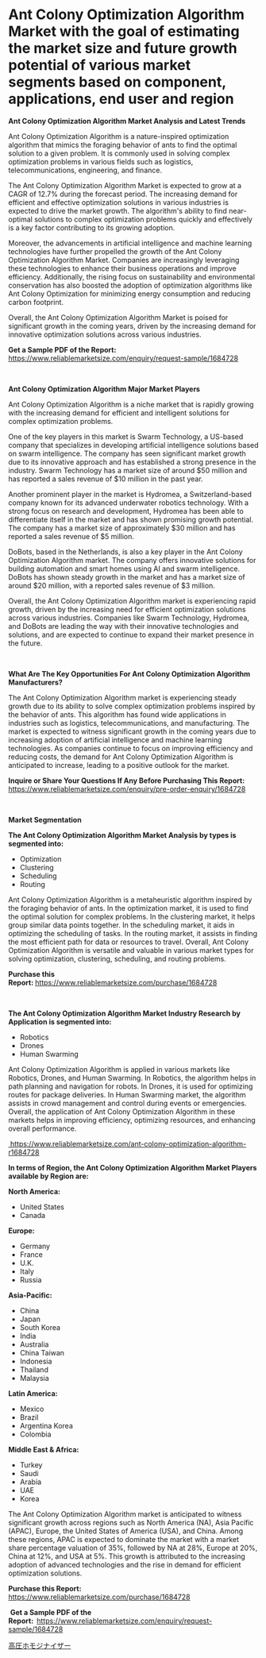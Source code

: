 <p><h1>Ant Colony Optimization Algorithm Market with the goal of estimating the market size and future growth potential of various market segments based on component, applications, end user and region</h1></p><p><strong>Ant Colony Optimization Algorithm Market Analysis and Latest Trends</strong></p>
<p><p>Ant Colony Optimization Algorithm is a nature-inspired optimization algorithm that mimics the foraging behavior of ants to find the optimal solution to a given problem. It is commonly used in solving complex optimization problems in various fields such as logistics, telecommunications, engineering, and finance.</p><p>The Ant Colony Optimization Algorithm Market is expected to grow at a CAGR of 12.7% during the forecast period. The increasing demand for efficient and effective optimization solutions in various industries is expected to drive the market growth. The algorithm's ability to find near-optimal solutions to complex optimization problems quickly and effectively is a key factor contributing to its growing adoption.</p><p>Moreover, the advancements in artificial intelligence and machine learning technologies have further propelled the growth of the Ant Colony Optimization Algorithm Market. Companies are increasingly leveraging these technologies to enhance their business operations and improve efficiency. Additionally, the rising focus on sustainability and environmental conservation has also boosted the adoption of optimization algorithms like Ant Colony Optimization for minimizing energy consumption and reducing carbon footprint.</p><p>Overall, the Ant Colony Optimization Algorithm Market is poised for significant growth in the coming years, driven by the increasing demand for innovative optimization solutions across various industries.</p></p>
<p><strong>Get a Sample PDF of the Report:&nbsp;</strong> <a href="https://www.reliablemarketsize.com/enquiry/request-sample/1684728">https://www.reliablemarketsize.com/enquiry/request-sample/1684728</a></p>
<p>&nbsp;</p>
<p><strong>Ant Colony Optimization Algorithm Major Market Players</strong></p>
<p><p>Ant Colony Optimization Algorithm is a niche market that is rapidly growing with the increasing demand for efficient and intelligent solutions for complex optimization problems. </p><p>One of the key players in this market is Swarm Technology, a US-based company that specializes in developing artificial intelligence solutions based on swarm intelligence. The company has seen significant market growth due to its innovative approach and has established a strong presence in the industry. Swarm Technology has a market size of around $50 million and has reported a sales revenue of $10 million in the past year.</p><p>Another prominent player in the market is Hydromea, a Switzerland-based company known for its advanced underwater robotics technology. With a strong focus on research and development, Hydromea has been able to differentiate itself in the market and has shown promising growth potential. The company has a market size of approximately $30 million and has reported a sales revenue of $5 million.</p><p>DoBots, based in the Netherlands, is also a key player in the Ant Colony Optimization Algorithm market. The company offers innovative solutions for building automation and smart homes using AI and swarm intelligence. DoBots has shown steady growth in the market and has a market size of around $20 million, with a reported sales revenue of $3 million.</p><p>Overall, the Ant Colony Optimization Algorithm market is experiencing rapid growth, driven by the increasing need for efficient optimization solutions across various industries. Companies like Swarm Technology, Hydromea, and DoBots are leading the way with their innovative technologies and solutions, and are expected to continue to expand their market presence in the future.</p></p>
<p>&nbsp;</p>
<p><strong>What Are The Key Opportunities For Ant Colony Optimization Algorithm Manufacturers?</strong></p>
<p><p>The Ant Colony Optimization Algorithm market is experiencing steady growth due to its ability to solve complex optimization problems inspired by the behavior of ants. This algorithm has found wide applications in industries such as logistics, telecommunications, and manufacturing. The market is expected to witness significant growth in the coming years due to increasing adoption of artificial intelligence and machine learning technologies. As companies continue to focus on improving efficiency and reducing costs, the demand for Ant Colony Optimization Algorithm is anticipated to increase, leading to a positive outlook for the market.</p></p>
<p><strong>Inquire or Share Your Questions If Any Before Purchasing This Report:</strong> <a href="https://www.reliablemarketsize.com/enquiry/pre-order-enquiry/1684728">https://www.reliablemarketsize.com/enquiry/pre-order-enquiry/1684728</a></p>
<p>&nbsp;</p>
<p><strong>Market Segmentation</strong></p>
<p><strong>The Ant Colony Optimization Algorithm Market Analysis by types is segmented into:</strong></p>
<p><ul><li>Optimization</li><li>Clustering</li><li>Scheduling</li><li>Routing</li></ul></p>
<p><p>Ant Colony Optimization Algorithm is a metaheuristic algorithm inspired by the foraging behavior of ants. In the optimization market, it is used to find the optimal solution for complex problems. In the clustering market, it helps group similar data points together. In the scheduling market, it aids in optimizing the scheduling of tasks. In the routing market, it assists in finding the most efficient path for data or resources to travel. Overall, Ant Colony Optimization Algorithm is versatile and valuable in various market types for solving optimization, clustering, scheduling, and routing problems.</p></p>
<p><strong>Purchase this Report:&nbsp;</strong><a href="https://www.reliablemarketsize.com/purchase/1684728">https://www.reliablemarketsize.com/purchase/1684728</a></p>
<p>&nbsp;</p>
<p><strong>The Ant Colony Optimization Algorithm Market Industry Research by Application is segmented into:</strong></p>
<p><ul><li>Robotics</li><li>Drones</li><li>Human Swarming</li></ul></p>
<p><p>Ant Colony Optimization Algorithm is applied in various markets like Robotics, Drones, and Human Swarming. In Robotics, the algorithm helps in path planning and navigation for robots. In Drones, it is used for optimizing routes for package deliveries. In Human Swarming market, the algorithm assists in crowd management and control during events or emergencies. Overall, the application of Ant Colony Optimization Algorithm in these markets helps in improving efficiency, optimizing resources, and enhancing overall performance.</p></p>
<p><a href="https://www.reliablemarketsize.com/ant-colony-optimization-algorithm-r1684728">&nbsp;https://www.reliablemarketsize.com/ant-colony-optimization-algorithm-r1684728</a></p>
<p><strong>In terms of Region, the Ant Colony Optimization Algorithm Market Players available by Region are:</strong></p>
<p>
    <p> <strong> North America: </strong>
        <ul>
            <li>United States</li>
            <li>Canada</li>
        </ul>
        </p> 
    <p> <strong> Europe: </strong>
        <ul>
            <li>Germany</li>
            <li>France</li>
            <li>U.K.</li>
            <li>Italy</li>
            <li>Russia</li>
        </ul>
        </p> 
    <p> <strong> Asia-Pacific: </strong>
        <ul>
            <li>China</li>
            <li>Japan</li>
            <li>South Korea</li>
            <li>India</li>
            <li>Australia</li>
            <li>China Taiwan</li>
            <li>Indonesia</li>
            <li>Thailand</li>
            <li>Malaysia</li>
        </ul>
        </p> 
    <p> <strong> Latin America: </strong>
        <ul>
            <li>Mexico</li>
            <li>Brazil</li>
            <li>Argentina Korea</li>
            <li>Colombia</li>
        </ul>
        </p> 
    <p> <strong> Middle East & Africa: </strong>
        <ul>
            <li>Turkey</li>
            <li>Saudi</li>
            <li>Arabia</li>
            <li>UAE</li>
            <li>Korea</li>
        </ul>
    </p>
    </p>
<p><p>The Ant Colony Optimization Algorithm market is anticipated to witness significant growth across regions such as North America (NA), Asia Pacific (APAC), Europe, the United States of America (USA), and China. Among these regions, APAC is expected to dominate the market with a market share percentage valuation of 35%, followed by NA at 28%, Europe at 20%, China at 12%, and USA at 5%. This growth is attributed to the increasing adoption of advanced technologies and the rise in demand for efficient optimization solutions.</p></p>
<p><strong>Purchase this Report: </strong><a href="https://www.reliablemarketsize.com/purchase/1684728">https://www.reliablemarketsize.com/purchase/1684728</a></p>
<p>&nbsp;<strong>Get a Sample PDF of the Report:&nbsp;&nbsp;</strong><a href="https://www.reliablemarketsize.com/enquiry/request-sample/1684728">https://www.reliablemarketsize.com/enquiry/request-sample/1684728</a></p>
<p><strong></strong></p>
<p><p><a href="https://github.com/zjkmgcs938405/Market-Research-Report-List-3/blob/main/609376623439.md">高圧ホモジナイザー</a></p></p>